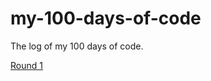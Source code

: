 # my-100-days-of-code

The log of my 100 days of code.

[Round 1](https://github.com/shashanksmaty/my-100-days-of-code/blob/master/R1.md)
